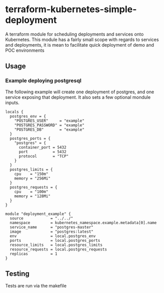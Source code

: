 # terraform-kubernetes-simple-deployment

A terraform module for scheduling deployments and
services onto Kubernetes. This module has a fairly small
scope with regards to services and deployments, it is mean to
facilitate quick deployment of demo and POC environments

## Usage

### Example deploying postgresql

The following example will create one deployment of
postgres, and one service exposing that deployment. It
also sets a few optional mondule inputs.

```HCL
locals {
  postgres_env = {
    "POSTGRES_USER"     = "example"
    "POSTGRES_PASSWORD" = "example"
    "POSTGRES_DB"       = "example"
  }
  postgres_ports = {
    "postgres" = {
      container_port = 5432
      port           = 5432
      protocol       = "TCP"
    }
  }
  postgres_limits = {
    cpu    = "150m"
    memory = "256Mi"
  }
  postgres_requests = {
    cpu    = "100m"
    memory = "128Mi"
  }
}

module "deployment_example" {
  source            = "../../"
  namespace         = kubernetes_namespace.example.metadata[0].name
  service_name      = "postgres-master"
  image             = "postgres:latest"
  env               = local.postgres_env
  ports             = local.postgres_ports
  resource_limits   = local.postgres_limits
  resource_requests = local.postgres_requests
  replicas          = 1
}
```

## Testing

Tests are run via the makefile
